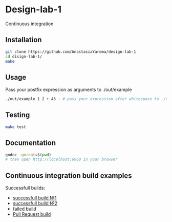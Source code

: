 # Design-lab-1
Continuous integration

## Installation
```bash
git clone https://github.com/AnastasiaYarema/design-lab-1
cd disign-lab-1/
make
```

## Usage
Pass your postfix expression as arguments to ./out/example
```bash
./out/example 1 2 + 43 - # pass your expression after whitespace to ./out/example 
```

## Testing
```bash
make test
```

## Documentation
```bash
godoc -goroot=$(pwd)
# then open http://localhost:6060 in your browser
```

## Continuous integration build examples
Successfull builds:
- [successfull build №1](https://travis-ci.org/AnastasiaYarema/design-lab-1/builds/656036086)
- [successfull build №2](https://travis-ci.org/AnastasiaYarema/design-lab-1/builds/656638712)
- [failed build](https://travis-ci.org/AnastasiaYarema/design-lab-1/builds/656033247)
- [Pull Request build](https://travis-ci.org/AnastasiaYarema/design-lab-1/builds/656637933)
